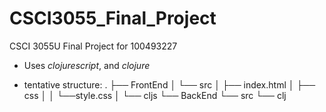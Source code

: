 # CSCI3055_Final_Project
CSCI 3055U Final Project for 100493227
- Uses *clojurescript*, and *clojure*

- tentative structure:
.
├── FrontEnd
│   └── src
│       ├── index.html
│       ├── css
│       │   └──style.css
│       └── cljs
└── BackEnd
    └── src
        └── clj
